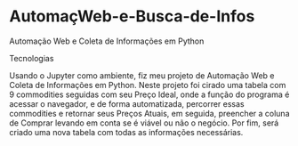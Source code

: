 # AutomaçWeb-e-Busca-de-Infos
Automação Web e Coleta de Informações em Python

Tecnologias

Usando o Jupyter como ambiente, fiz meu projeto de Automação Web e Coleta de Informações em Python. Neste projeto foi cirado uma tabela com 9 commodities seguidas com seu Preço Ideal, onde a função do programa é acessar o navegador, e de forma automatizada, percorrer essas commodities e retornar seus Preços Atuais, em seguida, preencher a coluna de Comprar levando em conta se é viável ou não o negócio. Por fim, será criado uma nova tabela com todas as informações necessárias.



